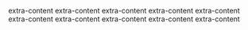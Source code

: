 extra-content
extra-content
extra-content
extra-content
extra-content
extra-content
extra-content
extra-content
extra-content
extra-content
